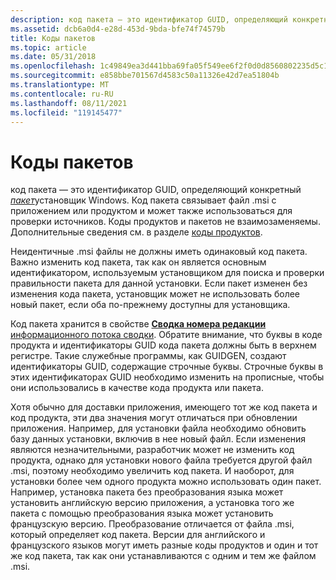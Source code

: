 ```yaml
---
description: код пакета — это идентификатор GUID, определяющий конкретный пакет установщик Windows.
ms.assetid: dcb6a0d4-e28d-453d-9bda-bfe74f74579b
title: Коды пакетов
ms.topic: article
ms.date: 05/31/2018
ms.openlocfilehash: 1c49849ea3d441bba69fa05f549ee6f2f0d0d8560802235d5c18834f026d6c5e
ms.sourcegitcommit: e858bbe701567d4583c50a11326e42d7ea51804b
ms.translationtype: MT
ms.contentlocale: ru-RU
ms.lasthandoff: 08/11/2021
ms.locfileid: "119145477"
---
```

# <a name="package-codes"></a>Коды пакетов

код пакета — это идентификатор GUID, определяющий конкретный [*пакет*](p-gly.md)установщик Windows. Код пакета связывает файл .msi с приложением или продуктом и может также использоваться для проверки источников. Коды продуктов и пакетов не взаимозаменяемы. Дополнительные сведения см. в разделе [коды продуктов](product-codes.md).

Неидентичные .msi файлы не должны иметь одинаковый код пакета. Важно изменить код пакета, так как он является основным идентификатором, используемым установщиком для поиска и проверки правильности пакета для данной установки. Если пакет изменен без изменения кода пакета, установщик может не использовать более новый пакет, если оба по-прежнему доступны для установщика.

Код пакета хранится в свойстве [**Сводка номера редакции**](revision-number-summary.md) [информационного потока сводки](summary-information-stream.md). Обратите внимание, что буквы в коде продукта и идентификаторы GUID кода пакета должны быть в верхнем регистре. Такие служебные программы, как GUIDGEN, создают идентификаторы GUID, содержащие строчные буквы. Строчные буквы в этих идентификаторах GUID необходимо изменить на прописные, чтобы они использовались в качестве кода продукта или пакета.

Хотя обычно для доставки приложения, имеющего тот же код пакета и код продукта, эти два значения могут отличаться при обновлении приложения. Например, для установки файла необходимо обновить базу данных установки, включив в нее новый файл. Если изменения являются незначительными, разработчик может не изменить код продукта, однако для установки нового файла требуется другой файл .msi, поэтому необходимо увеличить код пакета. И наоборот, для установки более чем одного продукта можно использовать один пакет. Например, установка пакета без преобразования языка может установить английскую версию приложения, а установка того же пакета с помощью преобразования языка может установить французскую версию. Преобразование отличается от файла .msi, который определяет код пакета. Версии для английского и французского языков могут иметь разные коды продуктов и один и тот же код пакета, так как они устанавливаются с одним и тем же файлом .msi.

 

 



